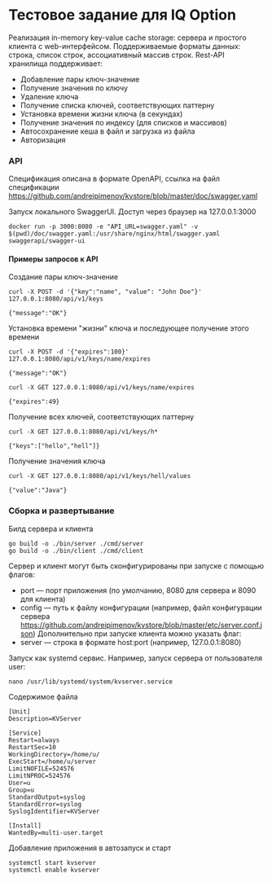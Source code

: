 # Тестовое задание для IQ Option

Реализация in-memory key-value cache storage: сервера и простого клиента с web-интерфейсом. Поддерживаемые форматы данных: строка, список строк, ассоциативный массив строк.
Rest-API хранилища поддерживает:
  - Добавление пары ключ-значение
  - Получение значения по ключу
  - Удаление ключа
  - Получение списка ключей, соответствующих паттерну
  - Установка времени жизни ключа (в секундах)
  - Получение значения по индексу (для списков и массивов)
  - Автосохранение кеша в файл и загрузка из файла
  - Авторизация

### API

Спецификация описана в формате OpenAPI, ссылка на файл спецификации <https://github.com/andreipimenov/kvstore/blob/master/doc/swagger.yaml>

Запуск локального SwaggerUI. Доступ через браузер на 127.0.0.1:3000
```
docker run -p 3000:8080 -e "API_URL=swagger.yaml" -v $(pwd)/doc/swagger.yaml:/usr/share/nginx/html/swagger.yaml swaggerapi/swagger-ui
```

#### Примеры запросов к API
Создание пары ключ-значение
```
curl -X POST -d '{"key":"name", "value": "John Doe"}' 127.0.0.1:8080/api/v1/keys

{"message":"OK"}
```
Установка времени "жизни" ключа и последующее получение этого времени
```
curl -X POST -d '{"expires":100}' 127.0.0.1:8080/api/v1/keys/name/expires

{"message":"OK"}

curl -X GET 127.0.0.1:8080/api/v1/keys/name/expires

{"expires":49}
```
Получение всех ключей, соответствующих паттерну
```
curl -X GET 127.0.0.1:8080/api/v1/keys/h*

{"keys":["hello","hell"]}
```
Получение значения ключа
```
curl -X GET 127.0.0.1:8080/api/v1/keys/hell/values

{"value":"Java"}
```

### Сборка и развертывание

Билд сервера и клиента
```
go build -o ./bin/server ./cmd/server
go build -o ./bin/client ./cmd/client
```
Сервер и клиент могут быть сконфигурированы при запуске с помощью флагов:
 - port — порт приложения (по умолчанию, 8080 для сервера и 8090 для клиента)
 - config — путь к файлу конфигурации (например, файл конфигурации сервера <https://github.com/andreipimenov/kvstore/blob/master/etc/server.conf.json>)
 Дополнительно при запуске клиента можно указать флаг:
 - server — строка в формате host:port (например, 127.0.0.1:8080)

Запуск как systemd сервис.
Например, запуск сервера от пользователя user:
```
nano /usr/lib/systemd/system/kvserver.service
```
Содержимое файла
```
[Unit]
Description=KVServer

[Service]
Restart=always
RestartSec=10
WorkingDirectory=/home/u/
ExecStart=/home/u/server
LimitNOFILE=524576
LimitNPROC=524576
User=u
Group=u
StandardOutput=syslog
StandardError=syslog
SyslogIdentifier=KVServer

[Install]
WantedBy=multi-user.target
```
Добавление приложения в автозапуск и старт
```
systemctl start kvserver
systemctl enable kvserver
```